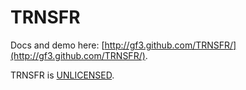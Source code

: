 # TRNSFR

Docs and demo here: [http://gf3.github.com/TRNSFR/](http://gf3.github.com/TRNSFR/).

TRNSFR is [UNLICENSED](http://unlicense.org/).
